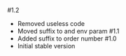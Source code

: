 #1.2
- Removed useless code
- Moved suffix to and env param
#1.1
- Added suffix to order number
#1.0
- Initial stable version
